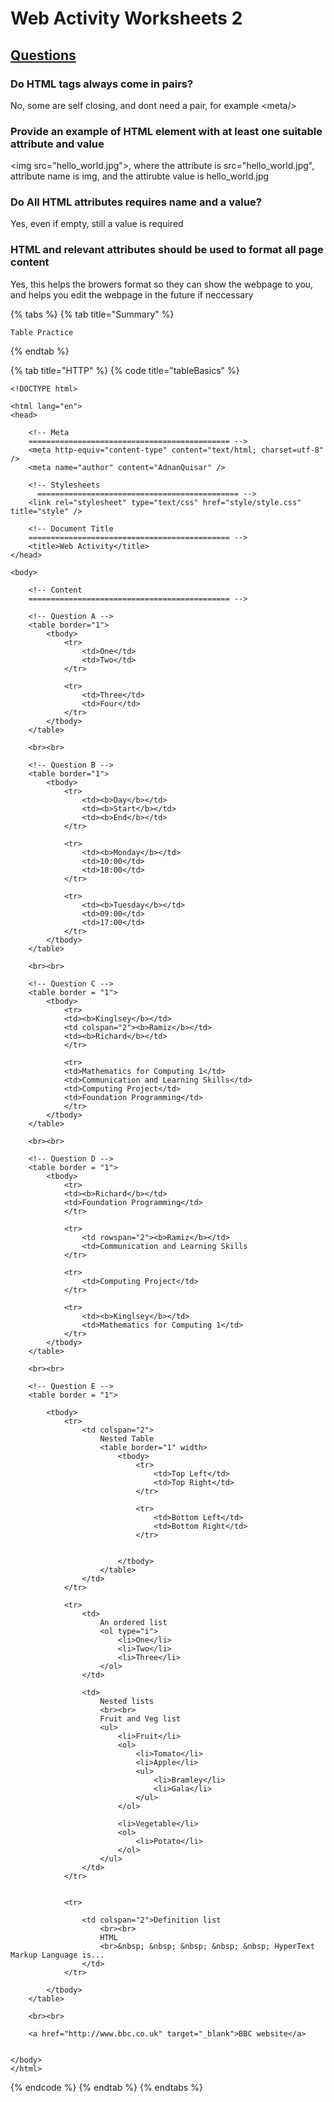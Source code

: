 # Web Activity Worksheets 2

## [Questions](https://github.com/AdnanTech/UniversityOfSussex/blob/master/ComputingProject/WebActivityWorksheet2.pdf)

### Do HTML tags always come in pairs?

No, some are self closing, and dont need a pair, for example &lt;meta/&gt;

### Provide an example of HTML element with at least one suitable attribute and value

&lt;img src="hello\_world.jpg"&gt;, where the attribute is src="hello\_world.jpg", attribute name is img, and the attirubte value is hello\_world.jpg

### Do All HTML attributes requires name and a value?

Yes, even if empty, still a value is required

### HTML and relevant attributes should be used to format all page content

Yes, this helps the browers format so they can show the webpage to you, and helps you edit the webpage in the future if neccessary

{% tabs %}
{% tab title="Summary" %}
```
Table Practice
```
{% endtab %}

{% tab title="HTTP" %}
{% code title="tableBasics" %}
```http
<!DOCTYPE html>

<html lang="en">
<head>

    <!-- Meta
    ============================================= -->
    <meta http-equiv="content-type" content="text/html; charset=utf-8" />
	<meta name="author" content="AdnanQuisar" />

    <!-- Stylesheets
	  ============================================= -->
    <link rel="stylesheet" type="text/css" href="style/style.css" title="style" />

    <!-- Document Title
    ============================================= -->
    <title>Web Activity</title>
</head>

<body>

   	<!-- Content
   	============================================= -->
    
    <!-- Question A -->
    <table border="1">
        <tbody>
            <tr>
                <td>One</td>
                <td>Two</td>
            </tr>
            
            <tr>
                <td>Three</td>
                <td>Four</td>
            </tr>
        </tbody>
    </table>
   
    <br><br>

    <!-- Question B -->
    <table border="1">
        <tbody>
            <tr>
                <td><b>Day</b></td>
                <td><b>Start</b></td>
                <td><b>End</b></td>
            </tr>
            
            <tr>
                <td><b>Monday</b></td>
                <td>10:00</td>
                <td>18:00</td>
            </tr>

            <tr>
                <td><b>Tuesday</b></td>
                <td>09:00</td>
                <td>17:00</td>
            </tr>
        </tbody>
    </table>

    <br><br>

    <!-- Question C -->
    <table border = "1">
        <tbody>
            <tr>
            <td><b>Kinglsey</b></td>
            <td colspan="2"><b>Ramiz</b></td>
            <td><b>Richard</b></td>
            </tr>
            
            <tr>
            <td>Mathematics for Computing 1</td>
            <td>Communication and Learning Skills</td>
            <td>Computing Project</td>
            <td>Foundation Programming</td>
            </tr>
        </tbody>
    </table>

    <br><br>

    <!-- Question D -->
    <table border = "1">
        <tbody>
            <tr>
            <td><b>Richard</b></td>
            <td>Foundation Programming</td>
            </tr>

            <tr>
                <td rowspan="2"><b>Ramiz</b></td>
                <td>Communication and Learning Skills
            </tr>

            <tr>
                <td>Computing Project</td>
            </tr>
            
            <tr>
                <td><b>Kinglsey</b></td>
                <td>Mathematics for Computing 1</td>
            </tr>
        </tbody>
    </table>

    <br><br>

    <!-- Question E -->
    <table border = "1">

        <tbody>
            <tr>
                <td colspan="2">
                    Nested Table
                    <table border="1" width>
                        <tbody>
                            <tr>
                                <td>Top Left</td>
                                <td>Top Right</td>
                            </tr>
                            
                            <tr>
                                <td>Bottom Left</td>
                                <td>Bottom Right</td>
                            </tr>

                            
                        </tbody>
                    </table>
                </td>
            </tr>

            <tr>
                <td>
                    An ordered list
                    <ol type="i">
                        <li>One</li>
                        <li>Two</li>
                        <li>Three</li>
                    </ol>
                </td>
                    
                <td>
                    Nested lists
                    <br><br>
                    Fruit and Veg list
                    <ul>
                        <li>Fruit</li>
                        <ol>
                            <li>Tomato</li>
                            <li>Apple</li>
                            <ul>
                                <li>Bramley</li>
                                <li>Gala</li>
                            </ul>
                        </ol>

                        <li>Vegetable</li>
                        <ol>
                            <li>Potato</li>
                        </ol>
                    </ul>
                </td>
            </tr>


            <tr>
                
                <td colspan="2">Definition list
                    <br><br>
                    HTML
                    <br>&nbsp; &nbsp; &nbsp; &nbsp; &nbsp; HyperText Markup Language is...
                </td>
            </tr>

        </tbody>
    </table>

    <br><br>
    
    <a href="http://www.bbc.co.uk" target="_blank">BBC website</a>


</body>
</html>
```
{% endcode %}
{% endtab %}
{% endtabs %}

